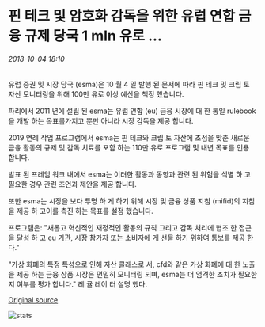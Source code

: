 # 핀 테크 및 암호화 감독을 위한 유럽 연합 금융 규제 당국 1 mln 유로 ...

###### 2018-10-04 18:10

유럽 증권 및 시장 당국 (esma)은 10 월 4 일 발행 된 문서에 따라 핀 테크 및 크립 토 자산 모니터링을 위해 100만 유로 이상 예산을 책정 했습니다.

파리에서 2011 년에 설립 된 esma는 유럽 연합 (eu) 금융 시장에 대 한 통일 rulebook을 개발 하는 목표를가지고 뿐만 아니라 시장 감독을 제공 합니다.

2019 연례 작업 프로그램에서 esma는 핀 테크와 크립 토 자산에 초점을 맞춘 새로운 금융 활동의 규제 및 감독 치료를 포함 하는 110만 유로 프로그램 및 내년 목표를 인용 합니다.

발표 된 프레임 워크 내에서 esma는 이러한 활동과 동향과 관련 된 위험을 식별 하 고 필요한 경우 관련 조언과 제안을 제공 합니다.

또한 esma는 시장을 보다 투명 하 게 하기 위해 시장 및 금융 상품 지침 (mifid)의 지침을 제공 하 고이를 촉진 하는 목표를 설정 했습니다.

프로그램은: "새롭고 혁신적인 재정적인 활동의 규칙 그리고 감독 처리에 협조 한 접근을 달성 하 고 eu 기관, 시장 참가자 또는 소비자에 게 선물 하기 위하여 통보를 제공 한다."

"가상 화폐의 특정 특성으로 인해 자산 클래스로 서, cfd와 같은 가상 화폐에 대 한 노출을 제공 하는 금융 상품 시장은 면밀히 모니터링 되며, esma는 더 엄격한 조치가 필요한 지 여부를 평가 합니다." 레 귤 레이 터 설명 했다.

[Original source](https://cointelegraph.com/news/eu-financial-regulator-budgets-over-1-mln-euro-for-fintech-and-crypto-supervision)

![stats](https://c.statcounter.com/11760860/0/a89fa40b/1/ "stats")